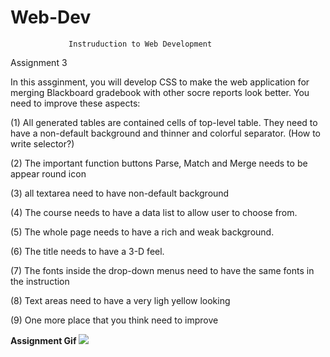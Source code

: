 # Web-Dev

                 Instruduction to Web Development

Assignment 3

In this assginment, you will develop CSS to make the web application for merging 
Blackboard gradebook with other socre reports look better. You need
to improve these aspects:

(1) All generated tables are contained cells of top-level table. They
need to have a non-default background and thinner and colorful separator.
(How to write selector?)

(2) The important function buttons Parse, Match and Merge needs to be
appear round icon


(3) all textarea need to have non-default background


(4) The course needs to have a data list to allow user to choose from.


(5) The whole page needs to have a rich and weak background.


(6) The title needs to have a 3-D feel.

(7) The fonts inside the drop-down menus need to have the same fonts in the instruction

(8) Text areas need to have a very ligh yellow looking

(9) One more  place that you think need to improve

**Assignment Gif**
![](http://g.recordit.co/acqRJOmBmB.gif)
